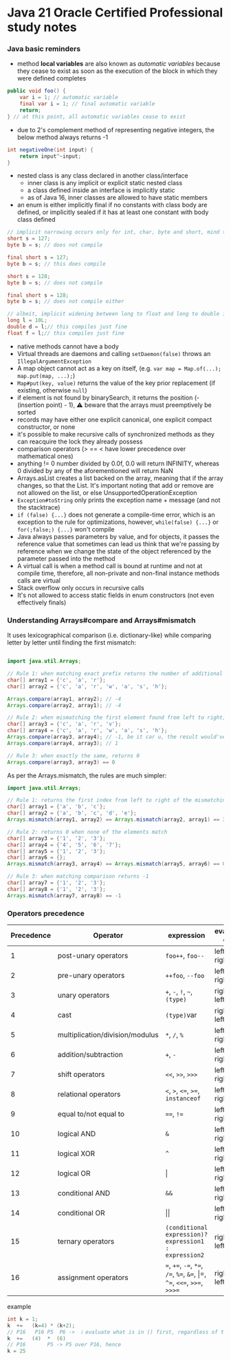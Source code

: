 # Java 21 Oracle Certified Professional study notes

### Java basic reminders

- method **local variables** are also known as _automatic variables_ because they cease to exist as soon as the
  execution of the block in which they were defined completes

```java
public void foo() {
    var i = 1; // automatic variable
    final var i = 1; // final automatic variable
    return;
} // at this point, all automatic variables cease to exist
```

- due to 2's complement method of representing negative integers, the below method always returns -1

```java
int negativeOne(int input) {
    return input^~input;
}
```

- nested class is any class declared in another class/interface
  - inner class is any implicit or explicit static nested class
  - a class defined inside an interface is implicitly static
  - as of Java 16, inner classes are allowed to have static members
- an enum is either implicitly final if no constants with class body are defined, or implicitly sealed if it has at least one constant with body class defined 
```java
// implicit narrowing occurs only for int, char, byte and short, mind that this does not occur for long, float and double
short s = 127;
byte b = s; // does not compile

final short s = 127;
byte b = s; // this does compile

short s = 128;
byte b = s; // does not compile

final short s = 128;
byte b = s; // does not compile either

// albeit, implicit widening between long to float and long to double is possible  
long l = 10L;
double d = l;// this compiles just fine
float f = l;// this compiles just fine
```

- native methods cannot have a body
- Virtual threads are daemons and calling `setDaemon(false)` throws an `IllegalArgumentException`
- A map object cannot act as a key on itself, (e.g. `var map = Map.of(...); map.put(map, ...);`)
- `Map#put(key, value)` returns the value of the key prior replacement (if existing, otherwise `null`)
- if element is not found by binarySearch, it returns the position (-(insertion point) - 1), ⚠️ beware that the arrays
  must preemptively be sorted
- records may have either one explicit canonical, one explicit compact constructor, or none
- it's possible to make recursive calls of synchronized methods as they can reacquire the lock they already possess
- comparison operators (> == < have lower precedence over mathematical ones)
- anything != 0 number divided by 0.0f, 0.0 will return INFINITY, whereas 0 divided by any of the aforementioned will
  return NaN
- Arrays.asList creates a list backed on the array, meaning that if the array changes, so that the List. It's important
  noting that add or remove are not allowed on the list, or else UnsupportedOperationException
- `Exception#toString` only prints the exception name + message (and not the stacktrace)
- `if (false) {...}` does not generate a compile-time error, which is an exception to the rule for optimizations,
  however, `while(false) {...}` or `for(;false;) {...}` won't compile
- Java always passes parameters by value, and for objects, it passes the reference value that sometimes can lead us
  think that we're passing by reference when we change the state of the object referenced by the parameter passed into
  the method
- A virtual call is when a method call is bound at runtime and not at compile time, therefore, all non-private and
  non-final instance methods calls are virtual
- Stack overflow only occurs in recursive calls
- It's not allowed to access static fields in enum constructors (not even effectively finals)

### Understanding Arrays#compare and Arrays#mismatch

It uses lexicographical comparison (i.e. dictionary-like) while comparing letter by letter until finding the first
mismatch:

```java

import java.util.Arrays;

// Rule 1: when matching exact prefix returns the number of additional extra elements (regardless of their values)
char[] array1 = {'c', 'a', 'r'};
char[] array2 = {'c', 'a', 'r', 'w', 'a', 's', 'h'};

Arrays.compare(array1, array2); // -4
Arrays.compare(array2, array1); // -4

// Rule 2: when mismatching the first element found from left to right, returns the result of comparing that element 
char[] array3 = {'c', 'a', 'r', 'v'};
char[] array4 = {'c', 'a', 'r', 'w', 'a', 's', 'h'};
Arrays.compare(array3, array4); // -1, be it car u, the result would've been -2 because Character.compare('u', 'w') == -2
Arrays.compare(array4, array3); // 1

// Rule 3: when exactly the same, returns 0
Arrays.compare(array3, array3) == 0
```

As per the Arrays.mismatch, the rules are much simpler:

```java
import java.util.Arrays;

// Rule 1: returns the first index from left to right of the mismatching element (regardless of the parameter order sent when calling the mismatch method)
char[] array1 = {'a', 'b', 'c'};
char[] array2 = {'a', 'b', 'c', 'd', 'e'};
Arrays.mismatch(array1, array2) == Arrays.mismatch(array2, array1) == 3 

// Rule 2: returns 0 when none of the elements match
char[] array3 = {'1', '2', '3'};
char[] array4 = {'4', '5', '6', '7'};
char[] array5 = {'1', '2', '3'};
char[] array6 = {};
Arrays.mismatch(array3, array4) == Arrays.mismatch(array5, array6) == 0

// Rule 3: when matching comparison returns -1
char[] array7 = {'1', '2', '3'};
char[] array8 = {'1', '2', '3'};
Arrays.mismatch(array7, array8) == -1
```

### Operators precedence

| Precedence | Operator                        | expression                                                                   | evaluation order |
|------------|---------------------------------|------------------------------------------------------------------------------|------------------|
| 1          | post-unary operators            | `foo++`, `foo--`                                                             | left-to-right    |
| 2          | pre-unary operators             | `++foo`, `--foo`                                                             | left-to-right    |
| 3          | unary operators                 | `+`, `-`, `!`, `~`, `(type)`                                                 | right-to-left    |
| 4          | cast                            | `(type)`var                                                                  | right-to-left    |
| 5          | multiplication/division/modulus | `*`, `/`, `%`                                                                | left-to-right    |
| 6          | addition/subtraction            | `+`, `-`                                                                     | left-to-right    |
| 7          | shift operators                 | `<<`, `>>`, `>>>`                                                            | left-to-right    |
| 8          | relational operators            | `<`, `>`, `<=`, `>=`, `instanceof`                                           | left-to-right    |
| 9          | equal to/not equal to           | `==`, `!=`                                                                   | left-to-right    |
| 10         | logical AND                     | `&`                                                                          | left-to-right    |
| 11         | logical XOR                     | `^`                                                                          | left-to-right    |
| 12         | logical OR                      | &#124;                                                                       | left-to-right    |
| 13         | conditional AND                 | `&&`                                                                         | left-to-right    |
| 14         | conditional OR                  | &#124;&#124;                                                                 | left-to-right    |
| 15         | ternary operators               | `(conditional expression)? expression1 : expression2`                        | right-to-left    |
| 16         | assignment operators            | `=`, `+=`, `-=`, `*=`, `/=`, `%=`, `&=`, &#124;=, `^=`, `<<=`, `>>=`, `>>>=` | right-to-left    |

example
```java
int k = 1;
k  +=   (k=4) * (k+2); 
// P16   P16 P5  P6 ->  ℹ️ evaluate what is in () first, regardless of the precedence.
k  +=   (4)  *  (6)
// P16       P5 -> P5 over P16, hence
k = 25
```
